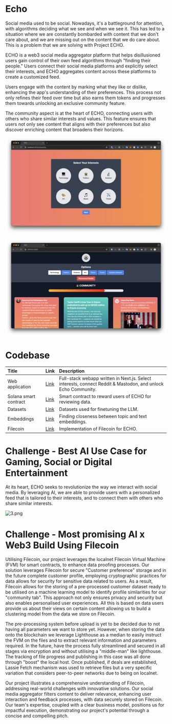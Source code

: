 # Echo

Social media used to be social. Nowadays, it's a battleground for attention, with algorithms deciding what we see and when we see it. This has led to a situation where we are constantly bombarded with content that we don't care about, and we are missing out on the content that we do care about. This is a problem that we are solving with Project ECHO.

ECHO is a web3 social media aggregator platform that helps disillusioned users gain control of their own feed algorithms through "finding their people." Users connect their social media platforms and explicitly select their interests, and ECHO aggregates content across these platforms to create a customized feed.

Users engage with the content by marking what they like or dislike, enhancing the app's understanding of their preferences. This process not only refines their feed over time but also earns them tokens and progresses them towards unlocking an exclusive community feature. 

The community aspect is at the heart of ECHO, connecting users with others who share similar interests and values. This feature ensures that users not only see content that aligns with their preferences but also discover enriching content that broadens their horizons.

![1.png](./1.png)

![2.png](./2.png)

# Codebase

| Title | Link | Description |
| :---- |:---- | :---------- |
| Web application | [Link](https://github.com/ECHO-LONDON/ECHO-Web) | Full-stack webapp written in Next.js. Select interests, connect Reddit & Mastodon, and unlock Echo Community. |
| Solana smart contract | [Link](https://github.com/VenroyDEV/ECHO-BACKEND) | Smart contract to reward users of ECHO for reviewing data.
| Datasets | [Link](https://github.com/ECHO-LONDON/ECHO-DATASETS) | Datasets used for finetuning the LLM. |
| Embeddings | [Link](https://github.com/ECHO-LONDON/ECHO-Embeddings) | Finding closeness between topic and text embeddings. |
| Filecoin | [Link](https://github.com/ECHO-LONDON/ECHO-Filecoin-FVM) | Implementation of Filecoin for ECHO. |

# Challenge - Best AI Use Case for Gaming, Social or Digital Entertainment

At its heart, ECHO seeks to revolutionize the way we interact with social media. By leveraging AI, we are able to provide users with a personalized feed that is tailored to their interests, and to connect them with others who share similar interests.

![3.png](./3.png)

# Challenge - Most promising AI x Web3 Build Using Filecoin

Utilising Filecoin, our project leverages the localnet Filecoin Virtual Machine (FVM) for smart contracts, to enhance data proofing processes. Our solution leverages Filecoin for secure "Customer preference" storage and in the future complete customer profile, employing cryptographic practices for data allows for security for sensitive data related to users. As a result, Filecoin allows for the storing of a pre-processed customer dataset ready to be utilised on a machine learning model to identify profile similarities for our "community tab". This approach not only ensures privacy and security but also enables personalised user experiences. All this is based on data users provide us about their views on certain content allowing us to build a clustering model from the data we store on Filecoin.

The pre-processing system before upload is yet to be decided due to not having all parameters we want to store yet. However, when storing the data onto the blockchain we leverage Lighthouse as a median to easily instruct the FVM on the files and to extract relevant information and parameters required. In the future, have the process fully streamlined and secured in all stages via encryption and without utilising a "middle-man" like lighthouse. The tracking of file progress and publishing in this case was all done through "boost" the local host. Once published, if deals are established, Lassie Fetch mechanism was used to retrieve files but a very specific variation that considers peer-to-peer networks due to being on localnet.

Our project illustrates a comprehensive understanding of Filecoin, addressing real-world challenges with innovative solutions. Our social media aggregator filters content to deliver relevance, enhancing user interaction and feedback processes, with data securely stored on Filecoin. Our team's expertise, coupled with a clear business model, positions us for impactful execution, demonstrating our project's potential through a concise and compelling pitch.